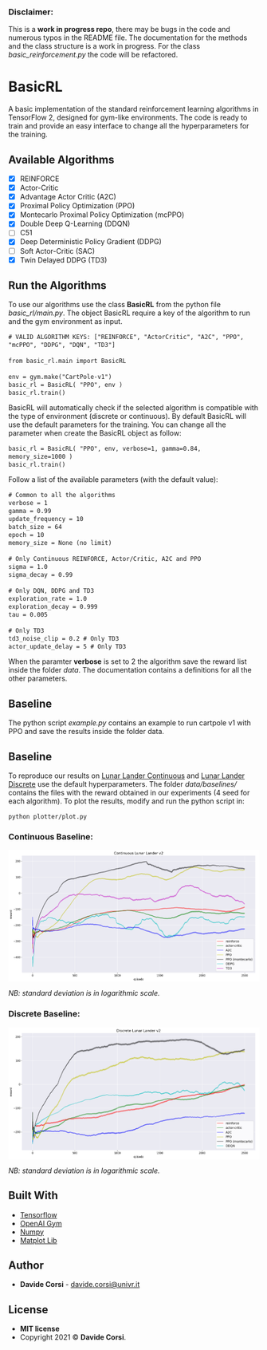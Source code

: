 ### Disclaimer:
This is a **work in progress repo**, there may be bugs in the code and numerous typos in the README file. The documentation for the methods and the class structure is a work in progress. For the class *basic_reinforcement.py* the code will be refactored.

# BasicRL
A basic implementation of the standard reinforcement learning algorithms in TensorFlow 2, designed for gym-like environments. The code is ready to train and provide an easy interface to change all the hyperparameters for the training.

## Available Algorithms
- [x] REINFORCE
- [x] Actor-Critic
- [x] Advantage Actor Critic (A2C)
- [x] Proximal Policy Optimization (PPO)
- [x] Montecarlo Proximal Policy Optimization (mcPPO)
- [x] Double Deep Q-Learning (DDQN)
- [ ] C51
- [x] Deep Deterministic Policy Gradient (DDPG)
- [ ] Soft Actor-Critic (SAC) 
- [x] Twin Delayed DDPG (TD3) 

## Run the Algorithms
To use our algorithms use the class **BasicRL** from the python file *basic_rl/main.py*. The object BasicRL require a key of the algorithm to run and the gym environment as input.
```
# VALID ALGORITHM KEYS: ["REINFORCE", "ActorCritic", "A2C", "PPO", "mcPPO", "DDPG", "DQN", "TD3"]

from basic_rl.main import BasicRL

env = gym.make("CartPole-v1")
basic_rl = BasicRL( "PPO", env )
basic_rl.train()
```
BasicRL will automatically check if the selected algorithm is compatible with the type of environment (discrete or continuous). By default BasicRL will use the default parameters for the training. You can change all the parameter when create the BasicRL object as follow:
```
basic_rl = BasicRL( "PPO", env, verbose=1, gamma=0.84, memory_size=1000 )
basic_rl.train()
```
Follow a list of the available parameters (with the default value):
```
# Common to all the algorithms
verbose = 1 
gamma = 0.99  
update_frequency = 10
batch_size = 64
epoch = 10
memory_size = None (no limit)

# Only Continuous REINFORCE, Actor/Critic, A2C and PPO
sigma = 1.0
sigma_decay = 0.99

# Only DQN, DDPG and TD3
exploration_rate = 1.0
exploration_decay = 0.999
tau = 0.005

# Only TD3
td3_noise_clip = 0.2 # Only TD3
actor_update_delay = 5 # Only TD3
```
When the paramter **verbose** is set to 2 the algorithm save the reward list inside the folder *data*. The documentation contains a definitions for all the other parameters.

## Baseline
The python script *example.py* contains an example to run cartpole v1 with PPO and save the results inside the folder data.

## Baseline
To reproduce our results on [Lunar Lander Continuous](https://gym.openai.com/envs/LunarLanderContinuous-v2/) and [Lunar Lander Discrete](https://gym.openai.com/envs/LunarLander-v2/) use the default hyperparameters. The folder *data/baselines/* contains the files with the reward obtained in our experiments (4 seed for each algorithm). To plot the results, modify and run the python script in:
```
python plotter/plot.py
```

### Continuous Baseline:
<img src="images/continuous_baseline.png" align="middle" width="550"/>

*NB: standard deviation is in logarithmic scale.*

### Discrete Baseline:
<img src="images/discrete_baseline.png" align="middle" width="550"/>

*NB: standard deviation is in logarithmic scale.*

## Built With

* [Tensorflow](https://www.tensorflow.org/)
* [OpenAI Gym](https://gym.openai.com/)
* [Numpy](https://numpy.org/)
* [Matplot Lib](https://matplotlib.org/)

## Author

* **Davide Corsi** - davide.corsi@univr.it

## License

- **MIT license**
- Copyright 2021 © **Davide Corsi**.